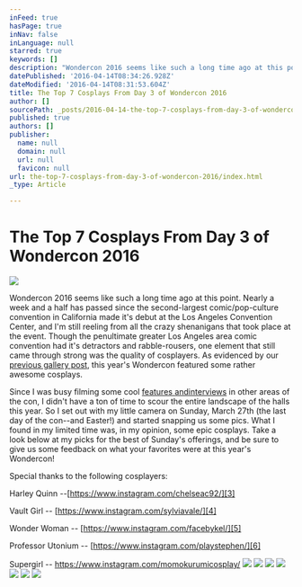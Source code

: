 ```yaml
---
inFeed: true
hasPage: true
inNav: false
inLanguage: null
starred: true
keywords: []
description: "Wondercon 2016 seems like such a long time ago at this point. Nearly a week and a half has passed since the second-largest comic/pop-culture convention in California made it’s debut at the Los Angeles Convention Center, and I’m still reeling from all the crazy shenanigans that took place at the event. Though the penultimate greater Los Angeles area comic convention had it’s detractors and rabble-rousers, one element that still came through strong was the quality of cosplayers. As evidenced by our\_previous gallery post, this year’s Wondercon featured some rather awesome cosplays."
datePublished: '2016-04-14T08:34:26.928Z'
dateModified: '2016-04-14T08:31:53.604Z'
title: The Top 7 Cosplays From Day 3 of Wondercon 2016
author: []
sourcePath: _posts/2016-04-14-the-top-7-cosplays-from-day-3-of-wondercon-2016.md
published: true
authors: []
publisher:
  name: null
  domain: null
  url: null
  favicon: null
url: the-top-7-cosplays-from-day-3-of-wondercon-2016/index.html
_type: Article

---
```

# The Top 7 Cosplays From Day 3 of Wondercon 2016
![](https://the-grid-user-content.s3-us-west-2.amazonaws.com/1d6f6a69-9f79-4bed-9a94-6cde740d0f8d.jpg)

Wondercon 2016 seems like such a long time ago at this point. Nearly a week and a half has passed since the second-largest comic/pop-culture convention in California made it's debut at the Los Angeles Convention Center, and I'm still reeling from all the crazy shenanigans that took place at the event. Though the penultimate greater Los Angeles area comic convention had it's detractors and rabble-rousers, one element that still came through strong was the quality of cosplayers. As evidenced by our [previous gallery post][0], this year's Wondercon featured some rather awesome cosplays.

Since I was busy filming some cool [features ][1][and][2][interviews][1] in other areas of the con, I didn't have a ton of time to scour the entire landscape of the halls this year. So I set out with my little camera on Sunday, March 27th (the last day of the con--and Easter!) and started snapping us some pics. What I found in my limited time was, in my opinion, some epic cosplays. Take a look below at my picks for the best of Sunday's offerings, and be sure to give us some feedback on what your favorites were at this year's Wondercon!

Special thanks to the following cosplayers:

Harley Quinn --[https://www.instagram.com/chelseac92/][3]

Vault Girl -- [https://www.instagram.com/sylviavale/][4]

Wonder Woman -- [https://www.instagram.com/facebykel/][5]

Professor Utonium -- [https://www.instagram.com/playstephen/][6]

Supergirl -- https://www.instagram.com/momokurumicosplay/
![](https://the-grid-user-content.s3-us-west-2.amazonaws.com/f954f1bc-e6ae-4dca-a970-cadb80c2ff69.jpg)
![](https://the-grid-user-content.s3-us-west-2.amazonaws.com/6068f264-0891-4acc-8fc2-17a876dddc24.jpg)
![](https://the-grid-user-content.s3-us-west-2.amazonaws.com/8502e519-0921-4ed3-8f77-3c29dcbfa9ca.jpg)
![](https://the-grid-user-content.s3-us-west-2.amazonaws.com/0420d755-7b62-4a5d-bec9-f95e8c85a209.jpg)
![](https://the-grid-user-content.s3-us-west-2.amazonaws.com/479f321b-f431-4307-bf38-df31cfb1f6c6.jpg)
![](https://the-grid-user-content.s3-us-west-2.amazonaws.com/16a14007-ff23-4f12-941e-0c39c25043a5.jpg)
![](https://the-grid-user-content.s3-us-west-2.amazonaws.com/7cc41591-85ee-4d4f-92ff-0e85a040662d.jpg)

[0]: http://thatgeekshow.com/2016/03/26/wonder-con-2016-saturday-gallery/
[1]: http://thatgeekshow.com/2016/04/04/talking-cast-ratchet-clank-wondercon-2016/
[2]: null
[3]: https://www.instagram.com/chelseac92/
[4]: https://www.instagram.com/sylviavale/
[5]: https://www.instagram.com/facebykel/
[6]: https://www.instagram.com/playstephen/